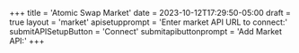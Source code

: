 +++
title = 'Atomic Swap Market'
date = 2023-10-12T17:29:50-05:00
draft = true
layout = 'market'
apisetupprompt = 'Enter market API URL to connect:'
submitAPISetupButton = 'Connect'
submitapibuttonprompt = 'Add Market API:'
+++
